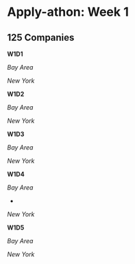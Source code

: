 # Apply-athon: Week 1

## 125 Companies

**W1D1**

*Bay Area*

[37signals]: http://jobs.37signals.com/
[42 floors]: http://42floors.com/jobs
[4th and grand]: http://www.fourthandgrand.com/jobs	
[Academia.edu]: http://www.academia.edu/jobs
[AdRoll]: http://www.adroll.com/about/careers
[AdStage]: https://www.adstage.io/jobs
[Airbnb]: https://www.airbnb.com/jobs/departments/engineering	
[AKQA]:	http://www.akqa.com/careers/jobs/
[angel.co]: https://angel.co/angellist/jobs
[apiary.io]: http://apiary.io/jobs
[Asana]: https://asana.com/jobs
[Autodesk]: https://autodesk.taleo.net/careersection
[Avenue Code]: http://avenuecode.com/careers.html
[awe.sm]: http://jobs.awe.sm/apply
[BillFloat]: http://www.billfloat.com/jobs
[bills.com]: http://www.bill.com/about-us/careers/
[Bitcasa]: https://www.bitcasa.com/careers
[Bittorrent]: http://www.bittorrent.com/company/about/jobs
[Bleacher Report]: http://bleacherreport.com/careers
[Blitz Agency]: http://www.blitzagency.com/careers/
[Blurb]: http://www.blurb.com/jobs/
[Boutiika]: https://angel.co/boutiika/jobs
[Boxbee]: https://boxbee.com/static/jobs
[Braintree]: https://www.braintreepayments.com/company/careers
[Brandboom]: http://www.brandboom.com/jobs.php


*New York*

**W1D2**

*Bay Area*

[Breadcrumb]: https://breadcrumb.groupon.com/jobs	
[Buffer]: http://jobs.bufferapp.com/


*New York*

**W1D3**

*Bay Area*

*New York*

**W1D4**

*Bay Area*

* [Optimizely]: https://www.optimizely.com/jobs


*New York*

**W1D5**

*Bay Area*

*New York*